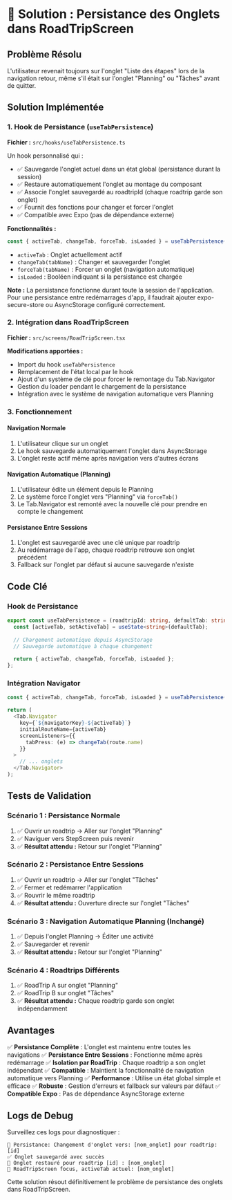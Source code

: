 # 📱 Solution : Persistance des Onglets dans RoadTripScreen

## Problème Résolu
L'utilisateur revenait toujours sur l'onglet "Liste des étapes" lors de la navigation retour, même s'il était sur l'onglet "Planning" ou "Tâches" avant de quitter.

## Solution Implémentée

### 1. Hook de Persistance (`useTabPersistence`)
**Fichier :** `src/hooks/useTabPersistence.ts`

Un hook personnalisé qui :
- ✅ Sauvegarde l'onglet actuel dans un état global (persistance durant la session)
- ✅ Restaure automatiquement l'onglet au montage du composant
- ✅ Associe l'onglet sauvegardé au roadtripId (chaque roadtrip garde son onglet)
- ✅ Fournit des fonctions pour changer et forcer l'onglet
- ✅ Compatible avec Expo (pas de dépendance externe)

**Fonctionnalités :**
```typescript
const { activeTab, changeTab, forceTab, isLoaded } = useTabPersistence(roadtripId, defaultTab);
```

- `activeTab` : Onglet actuellement actif
- `changeTab(tabName)` : Changer et sauvegarder l'onglet
- `forceTab(tabName)` : Forcer un onglet (navigation automatique)
- `isLoaded` : Booléen indiquant si la persistance est chargée

**Note :** La persistance fonctionne durant toute la session de l'application. Pour une persistance entre redémarrages d'app, il faudrait ajouter expo-secure-store ou AsyncStorage configuré correctement.

### 2. Intégration dans RoadTripScreen
**Fichier :** `src/screens/RoadTripScreen.tsx`

**Modifications apportées :**
- Import du hook `useTabPersistence`
- Remplacement de l'état local par le hook
- Ajout d'un système de clé pour forcer le remontage du Tab.Navigator
- Gestion du loader pendant le chargement de la persistance
- Intégration avec le système de navigation automatique vers Planning

### 3. Fonctionnement

#### Navigation Normale
1. L'utilisateur clique sur un onglet
2. Le hook sauvegarde automatiquement l'onglet dans AsyncStorage
3. L'onglet reste actif même après navigation vers d'autres écrans

#### Navigation Automatique (Planning)
1. L'utilisateur édite un élément depuis le Planning
2. Le système force l'onglet vers "Planning" via `forceTab()`
3. Le Tab.Navigator est remonté avec la nouvelle clé pour prendre en compte le changement

#### Persistance Entre Sessions
1. L'onglet est sauvegardé avec une clé unique par roadtrip
2. Au redémarrage de l'app, chaque roadtrip retrouve son onglet précédent
3. Fallback sur l'onglet par défaut si aucune sauvegarde n'existe

## Code Clé

### Hook de Persistance
```typescript
export const useTabPersistence = (roadtripId: string, defaultTab: string = 'Liste des étapes') => {
  const [activeTab, setActiveTab] = useState<string>(defaultTab);
  
  // Chargement automatique depuis AsyncStorage
  // Sauvegarde automatique à chaque changement
  
  return { activeTab, changeTab, forceTab, isLoaded };
};
```

### Intégration Navigator
```typescript
const { activeTab, changeTab, forceTab, isLoaded } = useTabPersistence(roadtripId, initialTab);

return (
  <Tab.Navigator
    key={`${navigatorKey}-${activeTab}`}
    initialRouteName={activeTab}
    screenListeners={{
      tabPress: (e) => changeTab(route.name)
    }}
  >
    // ... onglets
  </Tab.Navigator>
);
```

## Tests de Validation

### Scénario 1 : Persistance Normale
1. ✅ Ouvrir un roadtrip → Aller sur l'onglet "Planning"
2. ✅ Naviguer vers StepScreen puis revenir
3. ✅ **Résultat attendu :** Retour sur l'onglet "Planning"

### Scénario 2 : Persistance Entre Sessions
1. ✅ Ouvrir un roadtrip → Aller sur l'onglet "Tâches"
2. ✅ Fermer et redémarrer l'application
3. ✅ Rouvrir le même roadtrip
4. ✅ **Résultat attendu :** Ouverture directe sur l'onglet "Tâches"

### Scénario 3 : Navigation Automatique Planning (Inchangé)
1. ✅ Depuis l'onglet Planning → Éditer une activité
2. ✅ Sauvegarder et revenir
3. ✅ **Résultat attendu :** Retour sur l'onglet "Planning"

### Scénario 4 : Roadtrips Différents
1. ✅ RoadTrip A sur onglet "Planning"
2. ✅ RoadTrip B sur onglet "Tâches"
3. ✅ **Résultat attendu :** Chaque roadtrip garde son onglet indépendamment

## Avantages

✅ **Persistance Complète** : L'onglet est maintenu entre toutes les navigations
✅ **Persistance Entre Sessions** : Fonctionne même après redémarrage
✅ **Isolation par RoadTrip** : Chaque roadtrip a son onglet indépendant
✅ **Compatible** : Maintient la fonctionnalité de navigation automatique vers Planning
✅ **Performance** : Utilise un état global simple et efficace
✅ **Robuste** : Gestion d'erreurs et fallback sur valeurs par défaut
✅ **Compatible Expo** : Pas de dépendance AsyncStorage externe

## Logs de Debug

Surveillez ces logs pour diagnostiquer :
```
🎯 Persistance: Changement d'onglet vers: [nom_onglet] pour roadtrip: [id]
✅ Onglet sauvegardé avec succès
📱 Onglet restauré pour roadtrip [id] : [nom_onglet]
🔄 RoadTripScreen focus, activeTab actuel: [nom_onglet]
```

Cette solution résout définitivement le problème de persistance des onglets dans RoadTripScreen.
